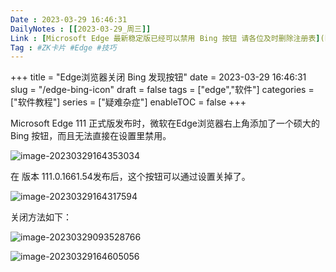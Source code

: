 ```yaml
---
Date : 2023-03-29 16:46:31
DailyNotes : [[2023-03-29_周三]]
Link : [Microsoft Edge 最新稳定版已经可以禁用 Bing 按钮 请各位及时删除注册表](https://www.landiannews.com/archives/97983.html?utm_sources=ourl.co&utm_medium=social&utm_campaign=none)
Tag : #ZK卡片 #Edge #技巧 
---
```


+++
title = "Edge浏览器关闭 Bing 发现按钮"
date =  2023-03-29 16:46:31
slug = "/edge-bing-icon"
draft = false
tags = ["edge","软件"]
categories = ["软件教程"]
series = ["疑难杂症"]
enableTOC = false
+++



Microsoft Edge 111 正式版发布时，微软在Edge浏览器右上角添加了一个硕大的 Bing 按钮，而且无法直接在设置里禁用。

![image-20230329164353034](https://kiwi4814-1256211473.cos.ap-nanjing.myqcloud.com/img/image-20230329164353034.webp)

在 版本 111.0.1661.54发布后，这个按钮可以通过设置关掉了。

![image-20230329164317594](https://kiwi4814-1256211473.cos.ap-nanjing.myqcloud.com/img/image-20230329164317594.webp)

关闭方法如下：

![image-20230329093528766](https://kiwi4814-1256211473.cos.ap-nanjing.myqcloud.com/img/image-20230329093528766.webp)

![image-20230329164605056](https://kiwi4814-1256211473.cos.ap-nanjing.myqcloud.com/img/image-20230329164605056.webp)